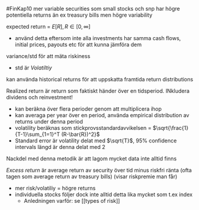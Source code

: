 #FinKap10
mer variable securities som small stocks och snp har högre potentiella returns än ex treasury bills men högre variability

expected return = $E[R], R \in [0,\infty]$
- använd detta eftersom inte alla investments har samma cash flows, initial prices, payouts etc för att kunna jämföra dem

variance/std för att mäta riskiness
- std är *Volatiltiy*

kan använda historical returns för att uppskatta framtida return distributions

Realized return är return som faktiskt händer över en tidsperiod. INkludera dividens och reinvestment!
- kan beräkna över flera perioder genom att multiplicera ihop
- kan averaga per year över en period, använda empirical distribution av returns under denna period
- volatility beräknas som stickprovsstandardavvikelsen = $\sqrt{\frac{1}{T-1}\sum_{1=1}^T (R-\bar{R})^2}$
- Standard error är volatility delat med $\sqrt{T}$, 95% confidence intervals längd är denna delat med 2

Nackdel med denna metodik är att lagom mycket data inte alltid finns

*Excess return* är average return av security över tid minus riskfri ränta (ofta tagen som average return av treasury bills) (visar riskpremie man får)
- mer risk/volatiliy = högre returns
- individuella stocks följer dock inte alltid detta lika mycket som t.ex index
	- Anledningen varför: se [[types of risk]]